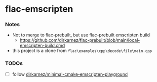 flac-emscripten
===============
### Notes
- Not to merge to flac-prebuilt, but use flac-prebuilt emscripten build
  - https://github.com/dirkarnez/flac-prebuilt/blob/main/local-emscripten-build.cmd
- this project is a clone from `flac\examples\cpp\decode\file\main.cpp`

### TODOs
- [ ] follow [dirkarnez/minimal-cmake-emscripten-playground](https://github.com/dirkarnez/minimal-cmake-emscripten-playground)
